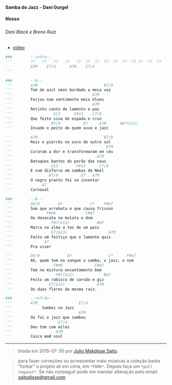 #### Samba do Jazz - Dani Gurgel
##### Nosso
###### Dani Black e Breno Ruiz
- [video](https://www.youtube.com/watch?v=7iTC9ldjB3A)

```py
###        --intro--
'''        ??   ??   ??   ??   ??  ??  ??  ??  ??  ??  ?? ??  ??  ??
           A7M    E7/4      A7M    E7/4
'''

###        --A--
'''        A7M                             B7/9
'''        Tom de azul néon bordado a meia voz
'''                                   D7M
'''        Forjou num sentimento meio blues
'''                                   A7M
'''        Retinto canto de lamento e paz
'''                  G13      F#13    C7/9
'''        Que feito sina de espada e cruz
'''                 B7/9          E7     A7M      A#7(b11)
'''        Invade o peito de quem ouve e jazz

'''        A7M                             B7/9
'''        Reis e pierrôs no ouro de outro sol
'''                                         D7M
'''        Curaram a dor e transformaram em céu
'''                                     A7M
'''        Batuques bantos do porão das naus
'''                 G13        F#13      C7/9
'''        E num disfarce em sambas de Noel
'''                B7/9          E7   A7M
'''        O negro pranto foi se inventar
'''             A7
'''        Carnaval

###        --B--
'''        D6/9        Aº            Cº    F#m7
'''        Som que arrebata e que causa frisson
'''               F#m6             C#m7
'''        Ou desacata na mulata o dom
'''                 F#7(b13)            Bm7
'''        Marca na alma a tez de um pais
'''                 E7(b13)                  A7M
'''        Feito um feitiço que o lamento quis
'''              A7
'''        Pra viver

'''        D6/9            Aº                Cº      F#m7
'''        Ah, quem tem no sangue o samba, o jazz, o som
'''                  F#m6              C#m7
'''        Tem na mistura encantamento bom
'''                   F#7(b13)             Bm7
'''        Feito um rabisco de carvão e giz
'''                E7(b13)              A7M
'''        Ou duas flores da mesma raiz.

###        --refrão--
'''        A7M                  E7/4
'''             Sambei no Jazz
'''                             A7M
'''        Ou foi o jazz que sambou
'''                    E7/4
'''        Deu tom com miles
'''                   A7M
'''        Cuica and soul
```


-----------------

> tirada em 2015-07-30 por [Julio Makdisse Saito](http://saitodisse.github.io/).


> para fazer correções ou acrescentar mais músicas a coleção basta "forkar" o projeto ali em cima, em `*FORK*`. Depois faça um `*pull request*`. Se não conseguir pode me mandar alteração pelo email: saitodisse@gmail.com
